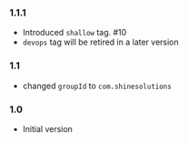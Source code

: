 ### 1.1.1
* Introduced `shallow` tag. #10
* `devops` tag will be retired in a later version

### 1.1
* changed `groupId` to `com.shinesolutions`

### 1.0
* Initial version

